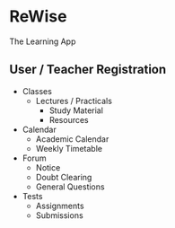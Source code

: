# ReWise
The Learning App

## User / Teacher Registration
  - Classes
    - Lectures / Practicals
      - Study Material
      - Resources
  - Calendar
    - Academic Calendar
    - Weekly Timetable
  - Forum
    - Notice
    - Doubt Clearing
    - General Questions
  - Tests
    - Assignments
    - Submissions
